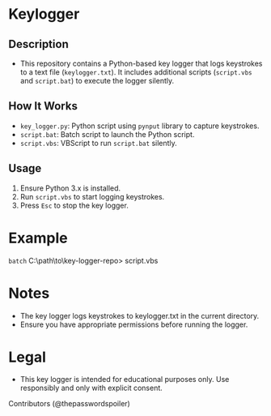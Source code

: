 #  Keylogger


## Description

- This repository contains a Python-based key logger that logs keystrokes to a text file (`keylogger.txt`). It includes additional scripts (`script.vbs` and `script.bat`) to execute the logger silently.

## How It Works
- `key_logger.py`: Python script using `pynput` library to capture keystrokes.
- `script.bat`: Batch script to launch the Python script.
- `script.vbs`: VBScript to run `script.bat` silently.

## Usage
1. Ensure Python 3.x is installed.
2. Run `script.vbs` to start logging keystrokes.
3. Press `Esc` to stop the key logger.

# Example
`batch`
C:\path\to\key-logger-repo> script.vbs

# Notes

- The key logger logs keystrokes to keylogger.txt in the current directory.
- Ensure you have appropriate permissions before running the logger.
# Legal
- This key logger is intended for educational purposes only. Use responsibly and only with explicit consent.

Contributors
(@thepasswordspoiler)
